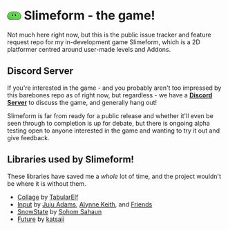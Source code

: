 # <img src="assets/icon.png"> Slimeform - the game!
Not much here right now, but this is the public issue tracker and feature request
repo for my in-development game Slimeform, which is a 2D platformer centred around
user-made levels and Addons.

## Discord Server
If you're interested in the game - and you probably aren't too impressed by this barebones repo as of
right now, but regardless - we have a **[Discord Server](https://discord.gg/BYwX3WdYSh)** to discuss the game,
and generally hang out!

Slimeform is far from ready for a public release and whether it'll even be seen through to completion is up for debate, but there is ongoing alpha testing open to anyone interested in the game and wanting to try it
out and give feedback.

## Libraries used by Slimeform!

These libraries have saved me a *whole* lot of time, and the project wouldn't be where it is
without them.

 - [Collage](https://github.com/tabularelf/Collage) by [TabularElf](https://github.com/tabularelf)
 - [Input](https://github.com/offalynne/Input) by [Juju Adams](https://www.jujuadams.com/), [Alynne Keith](https://offalynne.neocities.org/), and [Friends](https://offalynne.github.io/Input/#/6.0/Credits)
 - [SnowState](https://github.com/sohomsahaun/SnowState/) by [Sohom Sahaun](https://github.com/sohomsahaun)
 - [Future](https://github.com/katsaii/future) by [katsaii](https://github.com/katsaii)
